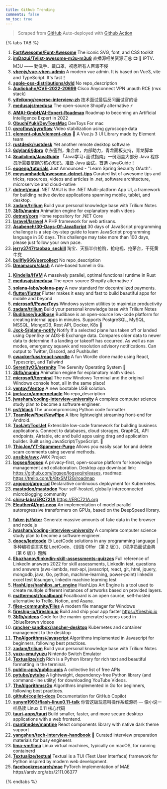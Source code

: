 ```yaml
---
title: Github Trending
comments: false
no_toc: true
---
```


> Scraped from [GitHub](https://github.com/trending)
Auto-deployed with [Github Action](https://docs.github.com/en/actions)

{% tabs TAB %}
<!-- tab Daily -->
1. [**FortAwesome/Font-Awesome**](https://github.com/FortAwesome/Font-Awesome)
The iconic SVG, font, and CSS toolkit
2. [**imDazui/Tvlist-awesome-m3u-m3u8**](https://github.com/imDazui/Tvlist-awesome-m3u-m3u8)
直播源相关资源汇总 📺 💯 IPTV、M3U —— 勤洗手、戴口罩，祝愿所有人百毒不侵
3. [**vbenjs/vue-vben-admin**](https://github.com/vbenjs/vue-vben-admin)
A modern vue admin. It is based on Vue3, vite and TypeScript. It's fast！
4. [**apple-oss-distributions/dyld**](https://github.com/apple-oss-distributions/dyld)
No repo_description
5. [**Audiobahn/CVE-2022-20699**](https://github.com/Audiobahn/CVE-2022-20699)
Cisco Anyconnect VPN unauth RCE (rwx stack)
6. [**yifeikong/reverse-interview-zh**](https://github.com/yifeikong/reverse-interview-zh)
技术面试最后反问面试官的话
7. [**medusajs/medusa**](https://github.com/medusajs/medusa)
The open-source Shopify alternative ⚡️
8. [**AMAI-GmbH/AI-Expert-Roadmap**](https://github.com/AMAI-GmbH/AI-Expert-Roadmap)
Roadmap to becoming an Artificial Intelligence Expert in 2022
9. [**ObuchiYuki/DevToysMac**](https://github.com/ObuchiYuki/DevToysMac)
DevToys For mac
10. [**gyroflow/gyroflow**](https://github.com/gyroflow/gyroflow)
Video stabilization using gyroscope data
11. [**element-plus/element-plus**](https://github.com/element-plus/element-plus)
🎉 A Vue.js 3 UI Library made by Element team
12. [**rustdesk/rustdesk**](https://github.com/rustdesk/rustdesk)
Yet another remote desktop software
13. [**6dylan6/jdpro**](https://github.com/6dylan6/jdpro)
京东签到，集合库，内部助力，青龙面板支持，青龙脚本
14. [**Snailclimb/JavaGuide**](https://github.com/Snailclimb/JavaGuide)
「Java学习+面试指南」一份涵盖大部分 Java 程序员所需要掌握的核心知识。准备 Java 面试，首选 JavaGuide！
15. [**eugenp/tutorials**](https://github.com/eugenp/tutorials)
Just Announced - "Learn Spring Security OAuth":
16. [**meysamhadeli/awesome-dotnet-tips**](https://github.com/meysamhadeli/awesome-dotnet-tips)
Curated list of awesome tips and tricks, resources, videos and articles in .net, software architecture, microservice and cloud-native
17. [**dotnet/maui**](https://github.com/dotnet/maui)
.NET MAUI is the .NET Multi-platform App UI, a framework for building native device applications spanning mobile, tablet, and desktop.
18. [**zadam/trilium**](https://github.com/zadam/trilium)
Build your personal knowledge base with Trilium Notes
19. [**3b1b/manim**](https://github.com/3b1b/manim)
Animation engine for explanatory math videos
20. [**dotnet/core**](https://github.com/dotnet/core)
Home repository for .NET Core
21. [**laravel/laravel**](https://github.com/laravel/laravel)
A PHP framework for web artisans.
22. [**Asabeneh/30-Days-Of-JavaScript**](https://github.com/Asabeneh/30-Days-Of-JavaScript)
30 days of JavaScript programming challenge is a step-by-step guide to learn JavaScript programming language in 30 days. This challenge may take more than 100 days, please just follow your own pace.
23. [**jerry3747/taobao_seckill**](https://github.com/jerry3747/taobao_seckill)
淘宝、天猫半价抢购，抢电视、抢茅台，干死黄牛党
24. [**bullfly666/percollect**](https://github.com/bullfly666/percollect)
No repo_description
25. [**Dreamacro/clash**](https://github.com/Dreamacro/clash)
A rule-based tunnel in Go.
<!-- endtab -->
<!-- tab Weekly -->
1. [**Kindelia/HVM**](https://github.com/Kindelia/HVM)
A massively parallel, optimal functional runtime in Rust
2. [**medusajs/medusa**](https://github.com/medusajs/medusa)
The open-source Shopify alternative ⚡️
3. [**solana-labs/solana-pay**](https://github.com/solana-labs/solana-pay)
A new standard for decentralized payments.
4. [**flutter/flutter**](https://github.com/flutter/flutter)
Flutter makes it easy and fast to build beautiful apps for mobile and beyond
5. [**microsoft/PowerToys**](https://github.com/microsoft/PowerToys)
Windows system utilities to maximize productivity
6. [**zadam/trilium**](https://github.com/zadam/trilium)
Build your personal knowledge base with Trilium Notes
7. [**Budibase/budibase**](https://github.com/Budibase/budibase)
Budibase is an open-source low-code platform for creating internal apps in minutes. Supports PostgreSQL, MySQL, MSSQL, MongoDB, Rest API, Docker, K8s 🚀
8. [**Jxck-S/plane-notify**](https://github.com/Jxck-S/plane-notify)
Notify If a selected plane has taken off or landed using OpenSky or ADS-B Exchange data. Compares older data to newer data to determine if a landing or takeoff has occurred. As well as nav modes, emergency squawk and resolution advisory notifications. Can output to Twitter, Discord, and Pushbullet
9. [**cwackerfuss/react-wordle**](https://github.com/cwackerfuss/react-wordle)
A fun Wordle clone made using React, Typescript, and Tailwind
10. [**SerenityOS/serenity**](https://github.com/SerenityOS/serenity)
The Serenity Operating System 🐞
11. [**3b1b/manim**](https://github.com/3b1b/manim)
Animation engine for explanatory math videos
12. [**microsoft/terminal**](https://github.com/microsoft/terminal)
The new Windows Terminal and the original Windows console host, all in the same place!
13. [**ventoy/Ventoy**](https://github.com/ventoy/Ventoy)
A new bootable USB solution.
14. [**jpetazzo/ampernetacle**](https://github.com/jpetazzo/ampernetacle)
No repo_description
15. [**jwasham/coding-interview-university**](https://github.com/jwasham/coding-interview-university)
A complete computer science study plan to become a software engineer.
16. [**psf/black**](https://github.com/psf/black)
The uncompromising Python code formatter
17. [**TeamNewPipe/NewPipe**](https://github.com/TeamNewPipe/NewPipe)
A libre lightweight streaming front-end for Android.
18. [**ToolJet/ToolJet**](https://github.com/ToolJet/ToolJet)
Extensible low-code framework for building business applications. Connect to databases, cloud storages, GraphQL, API endpoints, Airtable, etc and build apps using drag and application builder. Built using JavaScript/TypeScript. 🚀
19. [**ThioJoe/YT-Spammer-Purge**](https://github.com/ThioJoe/YT-Spammer-Purge)
Allows you easily scan for and delete scam comments using several methods.
20. [**ansible/awx**](https://github.com/ansible/awx)
AWX Project
21. [**logseq/logseq**](https://github.com/logseq/logseq)
A privacy-first, open-source platform for knowledge management and collaboration. Desktop app download link: https://github.com/logseq/logseq/releases, roadmap: https://trello.com/b/8txSM12G/roadmap
22. [**argoproj/argo-cd**](https://github.com/argoproj/argo-cd)
Declarative continuous deployment for Kubernetes.
23. [**mastodon/mastodon**](https://github.com/mastodon/mastodon)
Your self-hosted, globally interconnected microblogging community
24. [**chiru-labs/ERC721A**](https://github.com/chiru-labs/ERC721A)
https://ERC721A.org
25. [**EleutherAI/gpt-neox**](https://github.com/EleutherAI/gpt-neox)
An implementation of model parallel autoregressive transformers on GPUs, based on the DeepSpeed library.
<!-- endtab -->
<!-- tab Monthly -->
1. [**faker-js/faker**](https://github.com/faker-js/faker)
Generate massive amounts of fake data in the browser and node.js
2. [**jwasham/coding-interview-university**](https://github.com/jwasham/coding-interview-university)
A complete computer science study plan to become a software engineer.
3. [**doocs/leetcode**](https://github.com/doocs/leetcode)
😏 LeetCode solutions in any programming language | 多种编程语言实现 LeetCode、《剑指 Offer（第 2 版）》、《程序员面试金典（第 6 版）》题解
4. [**Ebazhanov/linkedin-skill-assessments-quizzes**](https://github.com/Ebazhanov/linkedin-skill-assessments-quizzes)
Full reference of LinkedIn answers 2022 for skill assessments, LinkedIn test, questions and answers (aws-lambda, rest-api, javascript, react, git, html, jquery, mongodb, java, Go, python, machine-learning, power-point) linkedin excel test lösungen, linkedin machine learning test
5. [**HashLips/hashlips_art_engine**](https://github.com/HashLips/hashlips_art_engine)
HashLips Art Engine is a tool used to create multiple different instances of artworks based on provided layers.
6. [**mattermost/focalboard**](https://github.com/mattermost/focalboard)
Focalboard is an open source, self-hosted alternative to Trello, Notion, and Asana.
7. [**files-community/Files**](https://github.com/files-community/Files)
A modern file manager for Windows
8. [**fireship-io/fireship.io**](https://github.com/fireship-io/fireship.io)
Build and ship your app faster https://fireship.io
9. [**3b1b/videos**](https://github.com/3b1b/videos)
Code for the manim-generated scenes used in 3blue1brown videos
10. [**rancher-sandbox/rancher-desktop**](https://github.com/rancher-sandbox/rancher-desktop)
Kubernetes and container management to the desktop
11. [**TheAlgorithms/Javascript**](https://github.com/TheAlgorithms/Javascript)
Algorithms implemented in Javascript for beginners, following best practices.
12. [**zadam/trilium**](https://github.com/zadam/trilium)
Build your personal knowledge base with Trilium Notes
13. [**yuzu-emu/yuzu**](https://github.com/yuzu-emu/yuzu)
Nintendo Switch Emulator
14. [**Textualize/rich**](https://github.com/Textualize/rich)
Rich is a Python library for rich text and beautiful formatting in the terminal.
15. [**public-apis/public-apis**](https://github.com/public-apis/public-apis)
A collective list of free APIs
16. [**pytube/pytube**](https://github.com/pytube/pytube)
A lightweight, dependency-free Python library (and command-line utility) for downloading YouTube Videos.
17. [**TheAlgorithms/Go**](https://github.com/TheAlgorithms/Go)
Algorithms implemented in Go for beginners, following best practices.
18. [**github/copilot-docs**](https://github.com/github/copilot-docs)
Documentation for GitHub Copilot
19. [**sunym1993/flash-linux0.11-talk**](https://github.com/sunym1993/flash-linux0.11-talk)
你管这破玩意叫操作系统源码 — 像小说一样品读 Linux 0.11 核心代码
20. [**tauri-apps/tauri**](https://github.com/tauri-apps/tauri)
Build smaller, faster, and more secure desktop applications with a web frontend.
21. [**mantinedev/mantine**](https://github.com/mantinedev/mantine)
React components library with native dark theme support
22. [**yangshun/tech-interview-handbook**](https://github.com/yangshun/tech-interview-handbook)
💯 Curated interview preparation materials for busy engineers
23. [**lima-vm/lima**](https://github.com/lima-vm/lima)
Linux virtual machines, typically on macOS, for running containerd
24. [**Textualize/textual**](https://github.com/Textualize/textual)
Textual is a TUI (Text User Interface) framework for Python inspired by modern web development.
25. [**facebookresearch/mae**](https://github.com/facebookresearch/mae)
PyTorch implementation of MAE https//arxiv.org/abs/2111.06377
<!-- endtab -->
{% endtabs %}
